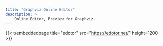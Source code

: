 ```yaml
---
title: "Graphviz Online Editor"
description: >
    Online Editor, Preview for Graphviz.
---
```


{{< t/embeddedpage title="edotor" src="https://edotor.net/" height=1200 >}}
